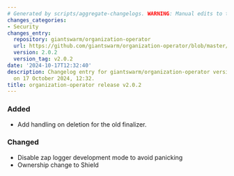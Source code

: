 ```yaml
---
# Generated by scripts/aggregate-changelogs. WARNING: Manual edits to this files will be overwritten.
changes_categories:
- Security
changes_entry:
  repository: giantswarm/organization-operator
  url: https://github.com/giantswarm/organization-operator/blob/master/CHANGELOG.md#202---2024-10-17
  version: 2.0.2
  version_tag: v2.0.2
date: '2024-10-17T12:32:40'
description: Changelog entry for giantswarm/organization-operator version 2.0.2, published
  on 17 October 2024, 12:32.
title: organization-operator release v2.0.2
---
```


### Added
- Add handling on deletion for the old finalizer.
### Changed
- Disable zap logger development mode to avoid panicking
- Ownership change to Shield
